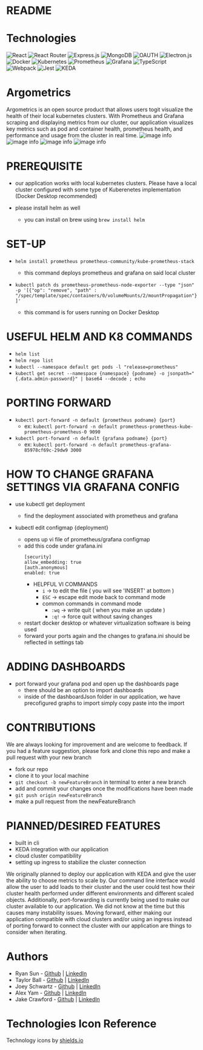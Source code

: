 # README

# Technologies
  ![React](https://img.shields.io/badge/react-%2320232a.svg?style=for-the-badge&logo=react&logoColor=%2361DAFB)
  ![React Router](https://img.shields.io/badge/React_Router-CA4245?style=for-the-badge&logo=react-router&logoColor=white)
  ![Express.js](https://img.shields.io/badge/express.js-%23404d59.svg?style=for-the-badge&logo=express&logoColor=%2361DAFB) 
  ![MongoDB](https://img.shields.io/badge/MongoDB-%234ea94b.svg?style=for-the-badge&logo=mongodb&logoColor=white)
  ![OAUTH](https://img.shields.io/badge/OAUTH2.0-black?style=for-the-badge&logo=JSON%20web%20tokens)
  ![Electron.js](https://img.shields.io/badge/Electron-191970?style=for-the-badge&logo=Electron&logoColor=white)
  ![Docker](https://img.shields.io/badge/docker-%230db7ed.svg?style=for-the-badge&logo=docker&logoColor=white) <a target="_blank"><img alt='Kubernetes' src='https://img.shields.io/badge/Kubernetes-100000?style=for-the-badge&logo=Kubernetes&logoColor=white&labelColor=000000&color=black'/></a>
  ![Prometheus](https://img.shields.io/badge/Prometheus-E6522C?style=for-the-badge&logo=Prometheus&logoColor=white) ![Grafana](https://img.shields.io/badge/grafana-%23F46800.svg?style=for-the-badge&logo=grafana&logoColor=white)
  ![TypeScript](https://img.shields.io/badge/typescript-%23007ACC.svg?style=for-the-badge&logo=typescript&logoColor=white) ![Webpack](https://img.shields.io/badge/webpack-%238DD6F9.svg?style=for-the-badge&logo=webpack&logoColor=black)
  ![Jest](https://img.shields.io/badge/-jest-%23C21325?style=for-the-badge&logo=jest&logoColor=white)
  <a target="_blank"><img alt='KEDA' src='https://img.shields.io/badge/KEDA-100000?style=for-the-badge&logo=KEDA&logoColor=white&labelColor=000000&color=2F61D3'/></a>

# Argometrics
Argometrics is an open source product that allows users togit  visualize the health of their local kubernetes clusters. With Prometheus and Grafana scraping and displaying metrics from our cluster, our application visualizes key metrics such as pod and container health, prometheus health, and performance and usage from the cluster in real time.
![image info](./public/landingPage.gif)
![image info](./public/apiServer.gif)
![image info](./public/KubeStateMetrics.gif)
![image info](./public/nodeExporter.gif)

# PREREQUISITE
- our application works with local kubernetes clusters. Please have a local cluster configured with some type of Kuberenetes implementation (Docker Desktop recommended)

- please install helm as well
    - you can install on brew using `brew install helm`

# SET-UP
- `helm install prometheus prometheus-community/kube-prometheus-stack`
    - this command deploys prometheus and grafana on said local cluster

- `kubectl patch ds prometheus-prometheus-node-exporter --type "json" -p '[{"op": "remove", "path" : "/spec/template/spec/containers/0/volumeMounts/2/mountPropagation"}]'`
    - this command is for users running on Docker Desktop


# USEFUL HELM AND K8 COMMANDS
- `helm list`
- `helm repo list`
- `kubectl --namespace default get pods -l "release=prometheus"`
- `kubectl get secret --namespace {namespace} {podname} -o jsonpath="{.data.admin-password}" | base64 --decode ; echo`



# PORTING FORWARD
- `kubectl port-forward -n default {prometheus podname} {port}`
    - ex: `kubectl port-forward -n default prometheus-prometheus-kube-prometheus-prometheus-0 9090`
- `kubectl port-forward -n default {grafana podname} {port}`
    - ex: `kubectl port-forward -n default prometheus-grafana-85978cf69c-29dw9 3000`

# HOW TO CHANGE GRAFANA SETTINGS VIA GRAFANA CONFIG
- use kubectl get deployment
    - find the deployment associated with prometheus and grafana

- kubectl edit configmap {deployment}
    - opens up vi file of prometheus/grafana configmap
    - add this code under grafana.ini
         ```
        [security]
        allow_embedding: true
        [auth.anonymous]
        enabled: true
        ```
        * HELPFUL VI COMMANDS
            - `i` -> to edit the file ( you will see 'INSERT' at bottom )
            - `ESC` -> escape edit mode back to command mode
            - common commands in command mode
                - `:wq` -> write quit ( when you make an update )
                - `:q!` -> force quit without saving changes
    - restart docker desktop or whatever virtualization software is being used
    - forward your ports again and the changes to grafana.ini should be reflected in settings tab

# ADDING DASHBOARDS
- port forward your grafana pod and open up the dashboards page
    - there should be an option to import dashboards
    - inside of the dashboardJson folder in our application, we have precofigured graphs to import simply copy paste into the import

# CONTRIBUTIONS
We are always looking for improvement and are welcome to feedback. If you had a feature suggestion, please fork and clone this repo and make a pull request with your new branch

- fork our repo
- clone it to your local machine
- `git checkout -b newFeatureBranch` in terminal to enter a new branch
- add and commit your changes once the modifications have been made
- `git push origin newFeatureBranch`
- make a pull request from the newFeatureBranch

# PlANNED/DESIRED FEATURES
- built in cli
- KEDA integration with our application
- cloud cluster compatibility
- setting up ingress to stabilize the cluster connection

We originally planned to deploy our application with KEDA and give the user the ability to choose metrics to scale by. Our command line interface would allow the user to add loads to their cluster and the user could test how their cluster health performed under different environments and different scaled objects. Additionally, port-forwarding is currently being used to make our cluster available to our application. We did not know at the time but this causes many instability issues. Moving forward, either making our application compatible with cloud clusters and/or using an ingress instead of porting forward to connect the cluster with our application are things to consider when iterating.

# Authors

- Ryan Sun - [Github](https://github.com/ryansun222) | [LinkedIn](https://www.linkedin.com/in/ryansun792/)
- Taylor Ball - [Github](https://github.com/tb1121) | [LinkedIn](https://www.linkedin.com/in/taylorball5/)
- Joey Schwartz - [Github](https://github.com/joeyschwartz) | [LinkedIn](linkedin.com/in/joey-schwartz-7605621a7)
- Alex Yam - [Github](https://github.com/alexyam0) | [LinkedIn](https://www.linkedin.com/in/alex-yam/)
- Jake Crawford - [Github](https://github.com/jake-up-0517) | [LinkedIn](https://www.linkedin.com/in/jakecrawford512/)


# Technologies Icon Reference
Technology icons by <a target="_blank" href="https://shields.io">shields.io</a>